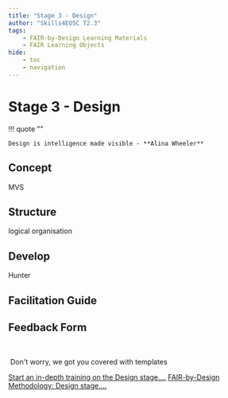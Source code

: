 ```yaml
---
title: "Stage 3 - Design"
author: "Skills4EOSC T2.3"
tags: 
    - FAIR-by-Design Learning Materials
    - FAIR Learning Objects
hide:
    - toc
    - navigation
---
```


# Stage 3 - Design

!!! quote ""

    Design is intelligence made visible - **Alina Wheeler​**

## Concept
MVS
​
## Structure
logical organisation

## Develop
Hunter

## Facilitation Guide

## Feedback Form
​

​
Don't worry, we got you covered with templates​

<a href="https://fair-by-design-methodology.github.io/FAIR-by-Design_ToT/latest/Stage%203%20%E2%80%93%20Design/04-Conceptualisation/04-Conceptualisation/" class="btn btn-dark text-white btn-lg btn-block">Start an in-depth training on the Design stage....</a>
<a href="https://fair-by-design-methodology.github.io/FAIR-by-Design_Book/4%20-%20FAIR-by-design%20learning%20materials%20creation/4.1%20-%20Workflow%20stages%20description/413-design/" class="btn btn-dark text-white btn-lg btn-block">FAIR-by-Design Methodology: Design stage....</a>